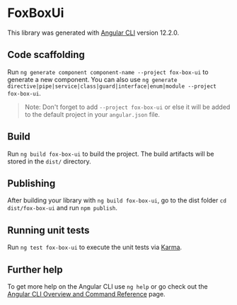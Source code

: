 # FoxBoxUi

This library was generated with [Angular CLI](https://github.com/angular/angular-cli) version 12.2.0.

## Code scaffolding

Run `ng generate component component-name --project fox-box-ui` to generate a new component. You can also use `ng generate directive|pipe|service|class|guard|interface|enum|module --project fox-box-ui`.
> Note: Don't forget to add `--project fox-box-ui` or else it will be added to the default project in your `angular.json` file. 

## Build

Run `ng build fox-box-ui` to build the project. The build artifacts will be stored in the `dist/` directory.

## Publishing

After building your library with `ng build fox-box-ui`, go to the dist folder `cd dist/fox-box-ui` and run `npm publish`.

## Running unit tests

Run `ng test fox-box-ui` to execute the unit tests via [Karma](https://karma-runner.github.io).

## Further help

To get more help on the Angular CLI use `ng help` or go check out the [Angular CLI Overview and Command Reference](https://angular.io/cli) page.
